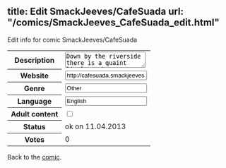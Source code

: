 title: Edit SmackJeeves/CafeSuada
url: "/comics/SmackJeeves_CafeSuada_edit.html"
---
Edit info for comic SmackJeeves/CafeSuada

<form name="comic" action="http://gaepostmail.appengine.com/comic" name="post">
<table class="comicinfo">
<tr>
<th>Description</th><td><textarea name="description">Down by the riverside there is a quaint little teahouse run by our heroine, Geraldine, who's only desire is to spread her love of the golden beverage - But what's going to happen to her business when a new coffee house springs up right next door?! And what is the meaning of Cafe Suada? Guess you'd better read and find out, huh?</textarea></td>
</tr>
<tr>
<th>Website</th><td><input type="text" name="url" value="http://cafesuada.smackjeeves.com/comics/"/></td>
</tr>
<tr>
<th>Genre</th><td><input type="text" name="genre" value="Other"/></td>
</tr>
<tr>
<th>Language</th><td><input type="text" name="language" value="English"/></td>
</tr>
<tr>
<th>Adult content</th><td><input type="checkbox" name="adult" value="adult" /></td>
</tr>
<tr>
<th>Status</th><td>ok on 11.04.2013</td>
</tr>
<tr>
<th>Votes</th><td>0</div></td>
</tr>
</table>
</form>

Back to the [comic](/comics/SmackJeeves_CafeSuada.html).
